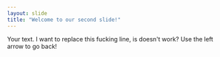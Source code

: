 ```yaml
---
layout: slide
title: "Welcome to our second slide!"
---
```

Your text.  I want to replace this fucking line, is doesn't work?
Use the left arrow to go back!
